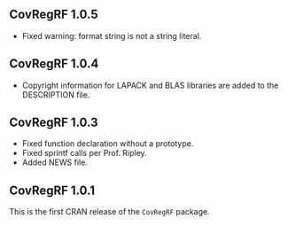 ## CovRegRF 1.0.5
* Fixed warning: format string is not a string literal.

## CovRegRF 1.0.4
* Copyright information for LAPACK and BLAS libraries are added to the DESCRIPTION file.

## CovRegRF 1.0.3
* Fixed function declaration without a prototype.
* Fixed sprintf calls per Prof. Ripley.
* Added NEWS file.

## CovRegRF 1.0.1
This is the first CRAN release of the `CovRegRF` package.
